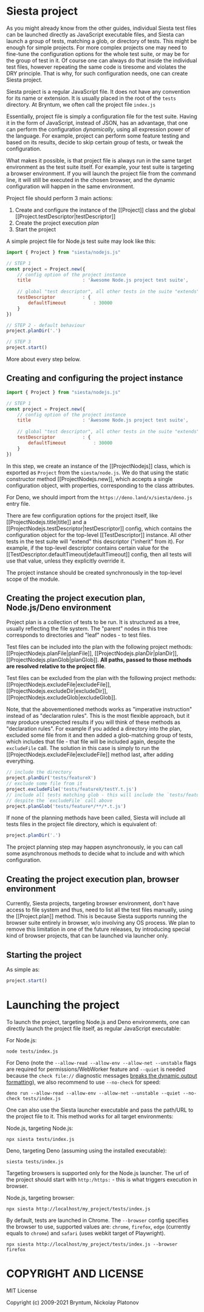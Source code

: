 Siesta project
==============

As you might already know from the other guides, individual Siesta test files can be launched directly as JavaScript executable files, and Siesta can launch a group of tests, matching a glob, or directory of tests. This might be enough for simple projects. For more complex projects one may need to fine-tune the configuration options for the whole test suite, or may be for the group of test in it. Of course one can always do that inside the individual test files, however repeating the same code is tiresome and violates the DRY principle. That is why, for such configuration needs, one can create Siesta project.

Siesta project is a regular JavaScript file. It does not have any convention for its name or extension. It is usually placed in the root of the `tests` directory. At Bryntum, we often call the project file `index.js`

Essentially, project file is simply a configuration file for the test suite. Having it in the form of JavaScript, instead of JSON, has an advantage, that one can perform the configuration *dynamically*, using all expression power of the language. For example, project can perform some feature testing and based on its results, decide to skip certain group of tests, or tweak the configuration.

What makes it possible, is that project file is always run in the same target environment as the test suite itself. For example, your test suite is targeting a browser environment. If you will launch the project file from the command line, it will still be executed in the chosen browser, and the dynamic configuration will happen in the same environment. 

Project file should perform 3 main actions:
1. Create and configure the instance of the [[Project]] class and the global [[Project.testDescriptor|testDescriptor]]
2. Create the project execution *plan*
3. Start the project

A simple project file for Node.js test suite may look like this:

```javascript
import { Project } from "siesta/nodejs.js"

// STEP 1
const project = Project.new({
    // config option of the project instance
    title                   : 'Awesome Node.js project test suite',
    
    // global "test descriptor", all other tests in the suite "extends" it
    testDescriptor          : {
        defaultTimeout          : 30000
    }
})

// STEP 2 - default behaviour
project.planDir('.')

// STEP 3
project.start()
```

More about every step below.

Creating and configuring the project instance
-------------------------
```javascript
import { Project } from "siesta/nodejs.js"

// STEP 1
const project = Project.new({
    // config option of the project instance
    title                   : 'Awesome Node.js project test suite',
    
    // global "test descriptor", all other tests in the suite "extends" it
    testDescriptor          : {
        defaultTimeout          : 30000
    }
})
```

In this step, we create an instance of the [[ProjectNodejs]] class, which is exported as `Project` from the `siesta/node.js`. We do that using the static constructor method [[ProjectNodejs.new]], which accepts a single configuration object, with properties, corresponding to the class attributes.

For Deno, we should import from the `https://deno.land/x/siesta/deno.js` entry file.

There are few configuration options for the project itself, like [[ProjectNodejs.title|title]] and a [[ProjectNodejs.testDescriptor|testDescriptor]] config, which contains the configuration object for the top-level [[TestDescriptor]] instance. All other tests in the test suite will "extend" this descriptor ("inherit" from it). For example, if the top-level descriptor contains certain value for the [[TestDescriptor.defaultTimeout|defaultTimeout]] config, then all tests will use that value, unless they explicitly override it.

The project instance should be created synchronously in the top-level scope of the module.

Creating the project execution plan, Node.js/Deno environment
-------------------------

Project plan is a collection of tests to be run. It is structured as a tree, usually reflecting the file system. The "parent" nodes in this tree corresponds to directories and "leaf" nodes - to test files.

Test files can be included into the plan with the following project methods: [[ProjectNodejs.planFile|planFile]], [[ProjectNodejs.planDir|planDir]], [[ProjectNodejs.planGlob|planGlob]]. **All paths, passed to those methods are resolved relative to the project file**.

Test files can be excluded from the plan with the following project methods: [[ProjectNodejs.excludeFile|excludeFile]], [[ProjectNodejs.excludeDir|excludeDir]], [[ProjectNodejs.excludeGlob|excludeGlob]]. 

Note, that the abovementioned methods works as "imperative instruction" instead of as "declaration rules". This is the most flexible approach, but it may produce unexpected results if you will think of these methods as "declaration rules". For example if you added a directory into the plan, excluded some file from it and then added a glob-matching group of tests, which includes that file - that file will be included again, despite the `excludeFile` call. The solution in this case is simply to run the [[ProjectNodejs.excludeFile|excludeFile]] method last, after adding everything.

```javascript
// include the directory
project.planDir('tests/featureX')
// exclude some file from it
project.excludeFile('tests/featureX/testY.t.js')
// include all tests matching glob - this will include the `tests/featureX/testY.t.js` file again,
// despite the `excludeFile` call above
project.planGlob('tests/feature*/**/*.t.js')
```

If none of the planning methods have been called, Siesta will include all tests files in the project file directory, which is equivalent of:

```javascript
project.planDir('.')
```

The project planning step may happen asynchronously, ie you can call some asynchronous methods to decide what to include and with which configuration.

Creating the project execution plan, browser environment
-------------------------

Currently, Siesta projects, targeting browser environment, don't have access to file system and thus, need to list all the test files manually, using the [[Project.plan]] method. This is because Siesta supports running the browser suite entirely in browser, w/o involving any OS process. We plan to remove this limitation in one of the future releases, by introducing special kind of browser projects, that can be launched via launcher only. 

Starting the project
------------

As simple as:

```javascript
project.start()
```

Launching the project
=====================

To launch the project, targeting Node.js and Deno environments, one can directly launch the project file itself, as regular JavaScript executable:

For Node.js:
```shell
node tests/index.js
```

For Deno (note the `--allow-read --allow-env --allow-net --unstable` flags are required for permissions/WebWorker feature and `--quiet` is needed because the `check file://` diagnostic messages [breaks the dynamic output formatting](https://github.com/denoland/deno/issues/10558)), we also recommend to use `--no-check` for speed:
```shell
deno run --allow-read --allow-env --allow-net --unstable --quiet --no-check tests/index.js
```

One can also use the Siesta launcher executable and pass the path/URL to the project file to it. This method works for all target environments:

Node.js, targeting Node.js:
```shell
npx siesta tests/index.js
```

Deno, targeting Deno (assuming using the installed executable):
```shell
siesta tests/index.js
```

Targeting browsers is supported only for the Node.js launcher. The url of the project should start with `http:/https:` - this is what triggers execution in browser.

Node.js, targeting browser:
```shell
npx siesta http://localhost/my_project/tests/index.js 
```

By default, tests are launched in Chrome. The `--browser` config specifies the browser to use, supported values are: `chrome`, `firefox`, `edge` (currently equals to `chrome`) and `safari` (uses webkit target of Playwright).

```shell
npx siesta http://localhost/my_project/tests/index.js --browser firefox 
```


COPYRIGHT AND LICENSE
=================

MIT License

Copyright (c) 2009-2021 Bryntum, Nickolay Platonov
